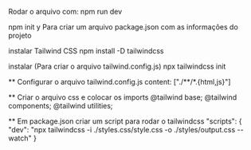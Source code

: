 Rodar o arquivo com:
    npm run dev
    
npm init y 
    Para criar um arquivo package.json com as informações do projeto

instalar Tailwind CSS
    npm install -D tailwindcss

instalar (Para criar o arquivo tailwind.config.js)
    npx tailwindcss init

** Configurar o arquivo tailwind.config.js
    content: ["./**/*.{html,js}"]

** Criar o arquivo css e colocar os imports
    @tailwind base;
    @tailwind components;
    @tailwind utilities;

** Em package.json criar um script para rodar o tailwindcss
    "scripts": {
    "dev": "npx tailwindcss -i ./styles.css/style.css -o ./styles/output.css --watch"
    }